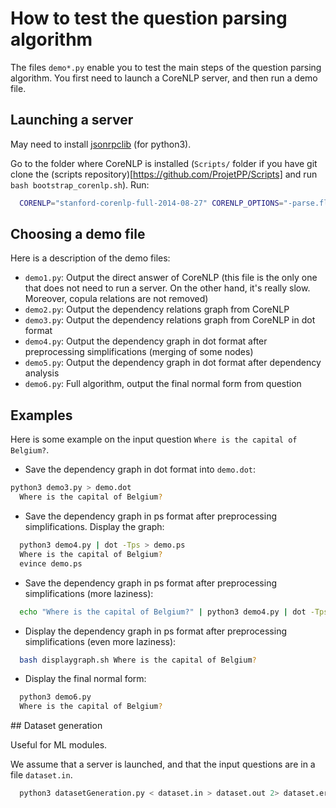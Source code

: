 # How to test the question parsing algorithm

The files `demo*.py` enable you to test the main steps of the question parsing algorithm. You first need to launch a CoreNLP server, and then run a demo file.

## Launching a server

May need to install [jsonrpclib](https://github.com/tcalmant/jsonrpclib) (for python3).

Go to the folder where CoreNLP is installed (`Scripts/` folder if you have git clone the (scripts repository)[https://github.com/ProjetPP/Scripts] and run `bash bootstrap_corenlp.sh`). Run:

```bash
  CORENLP="stanford-corenlp-full-2014-08-27" CORENLP_OPTIONS="-parse.flags \" -makeCopulaHead\"" python3 -m corenlp
```

## Choosing a demo file

Here is a description of the demo files:

* `demo1.py`: Output the direct answer of CoreNLP (this file is the only one that does not need to run a server. On the other hand, it's really slow. Moreover, copula relations are not removed)
* `demo2.py`: Output the dependency relations graph from CoreNLP
* `demo3.py`: Output the dependency relations graph from CoreNLP in dot format
* `demo4.py`: Output the dependency graph in dot format after preprocessing simplifications (merging of some nodes)
* `demo5.py`: Output the dependency graph in dot format after dependency analysis
* `demo6.py`: Full algorithm, output the final normal form from question

## Examples

Here is some example on the input question `Where is the capital of Belgium?`.

* Save the dependency graph in dot format into `demo.dot`: 
```bash
python3 demo3.py > demo.dot
  Where is the capital of Belgium?
```

* Save the dependency graph in ps format after preprocessing simplifications. Display the graph:
```bash
  python3 demo4.py | dot -Tps > demo.ps
  Where is the capital of Belgium?
  evince demo.ps
``` 

* Save the dependency graph in ps format after preprocessing simplifications (more laziness):
```bash
  echo "Where is the capital of Belgium?" | python3 demo4.py | dot -Tps > demo.ps
```

* Display the dependency graph in ps format after preprocessing simplifications (even more laziness):
```bash
  bash displaygraph.sh Where is the capital of Belgium?
```

* Display the final normal form:
```bash
  python3 demo6.py
  Where is the capital of Belgium?
``` 

## Dataset generation

Useful for ML modules.

We assume that a server is launched, and that the input questions are in a file `dataset.in`.

```bash
  python3 datasetGeneration.py < dataset.in > dataset.out 2> dataset.error
```
